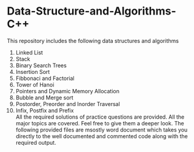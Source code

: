 # Data-Structure-and-Algorithms-C++
This repository includes the following data structures and algorithms
1. Linked List
2. Stack
3. Binary Search Trees
4. Insertion Sort
5. Fibbonaci and Factorial
6. Tower of Hanoi
7. Pointers and Dynamic Memory Allocation
8. Bubble and Merge sort
9. Postorder, Preorder and Inorder Traversal
10. Infix, Postfix and Prefix  
All the required solutions of practice questions are provided. All the major topics are covered. Feel free to give them a deeper look.
The following provided files are msostly word document which takes you directly to the well documented and commented code along with 
the required output.
